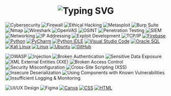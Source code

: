 <h1 align="center">
  <img 
    src="https://readme-typing-svg.herokuapp.com?font=Fira+Code&weight=700&size=22&duration=3000&pause=1000&color=3F90F7&center=true&vCenter=true&width=950&lines=👋+Hi%2C+This+is+ABINESH+E+😎;💼+Aspiring+Software+Engineer+with+a+Passion+for+Tech+💻✨;🧠🧑‍💻+Skilled+in+Python+%2C+SQL+%2C+Networking+%26+UI%2FUX+Design+🎨📊;🔐+Exploring+the+World+of+Cybersecurity+🛡️💣"
    alt="Typing SVG"
  />
</h1>




![Cybersecurity](https://img.shields.io/badge/Cybersecurity-%230084CA.svg?logo=security&logoColor=white)
![Firewall](https://img.shields.io/badge/Firewall-%23D32F2F.svg?logo=fortinet&logoColor=white)
![Ethical Hacking](https://img.shields.io/badge/Ethical%20Hacking-%23000000.svg?logo=kali-linux&logoColor=white)
![Metasploit](https://img.shields.io/badge/Metasploit-%23000000.svg?logo=metasploit&logoColor=white)
![Burp Suite](https://img.shields.io/badge/Burp%20Suite-%23FF6F00.svg?logo=burpsuite&logoColor=white)
![Nmap](https://img.shields.io/badge/Nmap-%2300A8E8.svg?logo=nmap&logoColor=white)
![Wireshark](https://img.shields.io/badge/Wireshark-%230097DB.svg?logo=wireshark&logoColor=white)
![OpenVAS](https://img.shields.io/badge/OpenVAS-%2332CD32.svg?logo=security&logoColor=white)
![OSINT](https://img.shields.io/badge/OSINT-%2300A8E8.svg?logo=internetarchive&logoColor=white)
![Penetration Testing](https://img.shields.io/badge/Penetration%20Testing-%23D32F2F.svg?logo=metasploit&logoColor=white)
![SIEM](https://img.shields.io/badge/SIEM-%23006D77.svg?logo=splunk&logoColor=white)
![Networking](https://img.shields.io/badge/Networking-%23EE3124.svg?logo=fortinet&logoColor=white)
![IP Addressing](https://img.shields.io/badge/IP%20Addressing-%231877F2.svg?logo=internetexplorer&logoColor=white)
![Exploit Development](https://img.shields.io/badge/Exploit%20Development-%239C27B0.svg?logo=exploitdb&logoColor=white)
![TCP/IP](https://img.shields.io/badge/TCP%2FIP-%23FF6F00.svg?logo=protocol&logoColor=white)
[![Firebase](https://img.shields.io/badge/Firebase-039BE5?logo=Firebase&logoColor=white)](#)
[![Python](https://img.shields.io/badge/Python-3776AB?logo=python&logoColor=fff)](#)
[![PyCharm](https://img.shields.io/badge/PyCharm-000?logo=pycharm&logoColor=fff)](#)
[![Python IDLE](https://img.shields.io/badge/Python%20IDLE-3776AB?logo=python&logoColor=fff)](#)
[![Visual Studio Code](https://custom-icon-badges.demolab.com/badge/Visual%20Studio%20Code-0078d7.svg?logo=vsc&logoColor=white)](#)
[![Oracle SQL](https://img.shields.io/badge/Oracle_SQL-F80000?logo=oracle&logoColor=white)](#)
[![Kali Linux](https://img.shields.io/badge/Kali%20Linux-557C94?logo=kalilinux&logoColor=fff)](#)
[![Linux](https://img.shields.io/badge/Linux-FCC624?logo=linux&logoColor=black)](#)
[![Ubuntu](https://img.shields.io/badge/Ubuntu-E95420?logo=ubuntu&logoColor=white)](#)
[![GitHub](https://img.shields.io/badge/GitHub-%23121011.svg?logo=github&logoColor=white)](#) 


![OWASP](https://img.shields.io/badge/OWASP-%230084CA.svg?logo=owasp&logoColor=white)
![Injection](https://img.shields.io/badge/Injection-%23D32F2F.svg?logo=security&logoColor=white)
![Broken Authentication](https://img.shields.io/badge/Broken%20Authentication-%23FF6F00.svg?logo=security&logoColor=white)
![Sensitive Data Exposure](https://img.shields.io/badge/Sensitive%20Data%20Exposure-%230D47A1.svg?logo=databricks&logoColor=white)
![XML External Entities (XXE)](https://img.shields.io/badge/XXE-%23E65100.svg?logo=xml&logoColor=white)
![Broken Access Control](https://img.shields.io/badge/Broken%20Access%20Control-%23000000.svg?logo=lock&logoColor=white)
![Security Misconfiguration](https://img.shields.io/badge/Security%20Misconfiguration-%239C27B0.svg?logo=security&logoColor=white)
![Cross-Site Scripting (XSS)](https://img.shields.io/badge/XSS-%2300A8E8.svg?logo=javascript&logoColor=white)
![Insecure Deserialization](https://img.shields.io/badge/Insecure%20Deserialization-%23D32F2F.svg?logo=security&logoColor=white)
![Using Components with Known Vulnerabilities](https://img.shields.io/badge/Components%20with%20Vulnerabilities-%23FF6F00.svg?logo=npm&logoColor=white)
![Insufficient Logging & Monitoring](https://img.shields.io/badge/Insufficient%20Logging%20%26%20Monitoring-%230084CA.svg?logo=logging&logoColor=white)


![UI/UX Design](https://img.shields.io/badge/UI%2FUX%20Design-%235835CC.svg?logo=adobe&logoColor=white)
![Figma](https://img.shields.io/badge/Figma-%23F24E1E.svg?logo=figma&logoColor=white)
[![Canva](https://img.shields.io/badge/Canva-%2300C4CC.svg?&logo=Canva&logoColor=white)](#)
[![CSS](https://img.shields.io/badge/CSS-1572B6?logo=css3&logoColor=fff)](#)
[![HTML](https://img.shields.io/badge/HTML-%23E34F26.svg?logo=html5&logoColor=white)](#)






